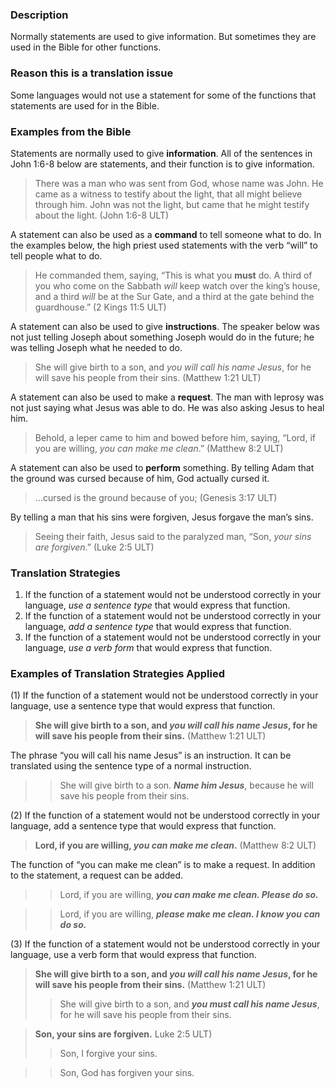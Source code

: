 
### Description

Normally statements are used to give information. But sometimes they are used in the Bible for other functions.

### Reason this is a translation issue

Some languages would not use a statement for some of the functions that statements are used for in the Bible.

### Examples from the Bible

Statements are normally used to give **information**. All of the sentences in John 1:6-8 below are statements, and their function is to give information.

> There was a man who was sent from God, whose name was John. He came as a witness to testify about the light, that all might believe through him. John was not the light, but came that he might testify about the light. (John 1:6-8 ULT)

A statement can also be used as a **command** to tell someone what to do. In the examples below, the high priest used statements with the verb “will” to tell people what to do.

> He commanded them, saying, “This is what you **must** do. A third of you who come on the Sabbath _will_ keep watch over the king’s house, and a third _will_ be at the Sur Gate, and a third at the gate behind the guardhouse.” (2 Kings 11:5 ULT)

A statement can also be used to give **instructions**. The speaker below was not just telling Joseph about something Joseph would do in the future; he was telling Joseph what he needed to do.

> She will give birth to a son, and _you will call his name Jesus_, for he will save his people from their sins. (Matthew 1:21 ULT)

A statement can also be used to make a **request**. The man with leprosy was not just saying what Jesus was able to do. He was also asking Jesus to heal him.

> Behold, a leper came to him and bowed before him, saying, “Lord, if you are willing, _you can make me clean_.” (Matthew 8:2 ULT)

A statement can also be used to **perform** something. By telling Adam that the ground was cursed because of him, God actually cursed it.

> …cursed is the ground because of you; (Genesis 3:17 ULT)

By telling a man that his sins were forgiven, Jesus forgave the man’s sins.

> Seeing their faith, Jesus said to the paralyzed man, “Son, _your sins are forgiven_.”  (Luke 2:5 ULT)

### Translation Strategies

1. If the function of a statement would not be understood correctly in your language, _use a sentence type_ that would express that function.
1. If the function of a statement would not be understood correctly in your language, _add a sentence type_ that would express that function.
1. If the function of a statement would not be understood correctly in your language, _use a verb form_ that would express that function.

### Examples of Translation Strategies Applied

(1) If the function of a statement would not be understood correctly in your language, use a sentence type that would express that function.

> **She will give birth to a son, and ***you will call his name Jesus***, for he will save his people from their sins.** (Matthew 1:21 ULT)

The phrase “you will call his name Jesus” is an instruction. It can be translated using the sentence type of a normal instruction.

>> She will give birth to a son. ***Name him Jesus***, because he will save his people from their sins.

(2) If the function of a statement would not be understood correctly in your language, add a sentence type that would express that function.

> **Lord, if you are willing, ***you can make me clean***.** (Matthew 8:2 ULT)

The function of “you can make me clean” is to make a request. In addition to the statement, a request can be added.

>> Lord, if you are willing, ***you can make me clean. Please do so.*** 
  
>> Lord, if you are willing, ***please make me clean. I know you can do so.*** 

(3) If the function of a statement would not be understood correctly in your language, use a verb form that would express that function.

> **She will give birth to a son, and ***you will call his name Jesus***, for he will save his people from their sins.** (Matthew 1:21 ULT)  
>> She will give birth to a son, and ***you must call his name Jesus***, for he will save his people from their sins.
  
> **Son, your sins are forgiven.** Luke 2:5 ULT)  
>> Son, I forgive your sins.
  
>> Son, God has forgiven your sins.

